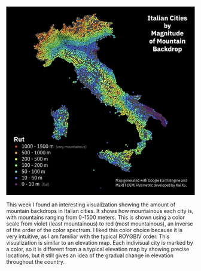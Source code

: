 ![alt text](Images/Week6.png)

This week I found an interesting visualization showing the amount of mountain backdrops in Italian cities. It shows how mountainous each city is, with mountains ranging from 0-1500 meters. This is shown using a color scale from violet (least mountainous) to red (most mountainous), an inverse of the order of the color spectrum. I liked this color choice because it is very intuitive, as I am familiar with the typical ROYGBIV order. This visualization is similar to an elevation map. Each indivisual city is marked by a color, so it is different from a a typical elevation map by showing precise locations, but it still gives an idea of the gradual change in elevation throughout the country. 